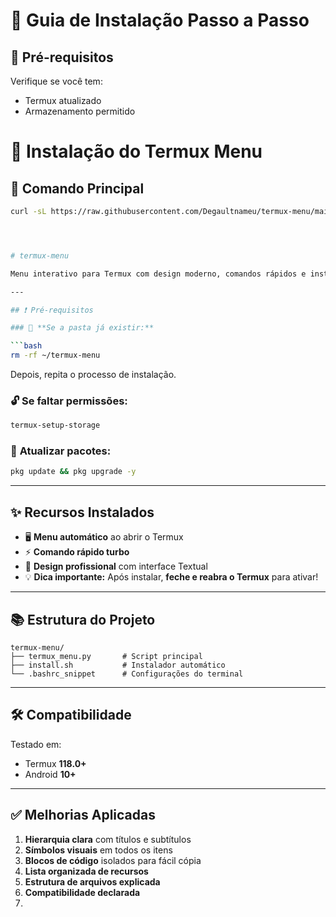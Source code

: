 # 🚀 Guia de Instalação Passo a Passo

## 🔌 Pré-requisitos
Verifique se você tem:
- Termux atualizado
- Armazenamento permitido

# 🚀 Instalação do Termux Menu

## 📌 Comando Principal
```bash
curl -sL https://raw.githubusercontent.com/Degaultnameu/termux-menu/main/install.sh | bash




# termux-menu

Menu interativo para Termux com design moderno, comandos rápidos e instalação simplificada.

---

## ❗ Pré-requisitos

### 🔄 **Se a pasta já existir:**

```bash
rm -rf ~/termux-menu
```
Depois, repita o processo de instalação.

### 🔓 **Se faltar permissões:**

```bash
termux-setup-storage
```

### 🔄 **Atualizar pacotes:**

```bash
pkg update && pkg upgrade -y
```

---

## ✨ Recursos Instalados

- 🖥️ **Menu automático** ao abrir o Termux  
- ⚡ **Comando rápido turbo**  
- 🎨 **Design profissional** com interface Textual  
- 💡 **Dica importante:** Após instalar, **feche e reabra o Termux** para ativar!

---

## 📚 Estrutura do Projeto

```
termux-menu/
├── termux_menu.py       # Script principal
├── install.sh           # Instalador automático
└── .bashrc_snippet      # Configurações do terminal
```

---

## 🛠 Compatibilidade

Testado em:
- Termux **118.0+**
- Android **10+**

---

## ✅ Melhorias Aplicadas

1. **Hierarquia clara** com títulos e subtítulos  
2. **Símbolos visuais** em todos os itens  
3. **Blocos de código** isolados para fácil cópia  
4. **Lista organizada de recursos**  
5. **Estrutura de arquivos explicada**  
6. **Compatibilidade declarada**
7. 
